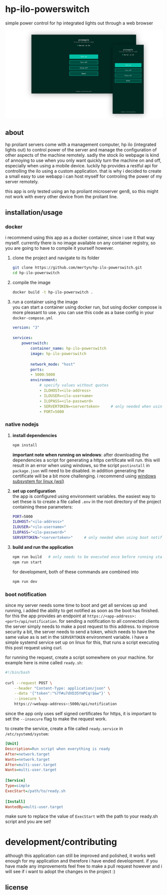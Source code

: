 # hp-ilo-powerswitch
simple power control for hp integrated lights out through a web browser

![screenshot of application](header.png)

## about
hp proliant servers come with a management computer, hp ilo (integrated lights out) to control power of the server and manage the configuration of other aspects of the machine remotely. sadly the stock ilo webpage is kind of annoying to use when you only want quickly turn the machine on and off, especially when using a mobile device. luckily hp provides a restful api for controlling the ilo using a custom application. that is why i decided to create a small easy to use webapp i can host myself for controling the power of my server remotely.

this app is only tested using an hp proliant microserver gen8, so this might not work with every other device from the proliant line.

## installation/usage

### docker
i recommend using this app as a docker container, since i use it that way myself. currently there is no image available on any container registry, so you are going to have to compile it yourself however.

1. clone the project and navigate to its folder
    ```bash
    git clone https://github.com/mertyn/hp-ilo-powerswitch.git
    cd hp-ilo-powerswitch
    ```
2. compile the image
    ```bash
    docker build -t hp-ilo-powerswitch .
    ```
3. run a container using the image <br>
    you can start a container using docker run, but using docker compose is more pleasant to use. you can use this code as a base config in your `docker-compose.yml`
    ```yaml
    version: "3"

    services:
        powerswitch:
            container_name: hp-ilo-powerswitch
            image: hp-ilo-powerswitch

            network_mode: "host"
            ports:
            - 5000:5000
            environment:
                # specify values without quotes
                - ILOHOST=<ilo-address>
                - ILOUSER=<ilo-username>
                - ILOPASS=<ilo-password>
                - SERVERTOKEN=<servertoken>     # only needed when using boot notification
                - PORT=5000
    ```

### native nodejs
1. **install dependencies**
    ```bash
    npm install
    ```
    **important note when running on windows**: after downloading the dependencies a script for generating a https certificate will run. this will result in an error when using windows, so the script `postinstall` in `package.json` will need to be disabled. in addition generating the certificate will be a bit more challenging. i recommend using [windows subsystem for linux (wsl)](https://learn.microsoft.com/en-us/windows/wsl/install)

2. **set up configuration**<br>
    the app is configured using environment variables. the easiest way to set these is to create a file called `.env` in the root directory of the project containing these parameters:
    ```bash
    PORT=5000
    ILOHOST="<ilo-address>"
    ILOUSER="<ilo-username>"
    ILOPASS="<ilo-password>"
    SERVERTOKEN="<servertoken>"     # only needed when using boot notification
    ```

3. **build and run the application**
    ```bash
    npm run build   # only needs to be executed once before running start
    npm run start
    ```
    for development, both of these commands are combined into
    ```bash
    npm run dev
    ```

### boot notification
since my server needs some time to boot and get all services up and running, i added the ability to get notified as soon as the boot has finished. for this the app provides an endpoint at `https://<app-address>:<port>/api/notification`. for sending a notification to all connected clients the server simply needs to make a post request to this address. to improve security a bit, the server needs to send a token, which needs to have the same value as is set in the `SERVERTOKEN` environment variable. i have a simple systemd service set up on linux for this, that runs a script executing this post request using curl.

for running the request, create a script somewhere on your machine. for example here is mine called `ready.sh`:
```bash
#!/bin/bash

curl --request POST \
    --header "Content-Type: application/json" \
    --data '{"token":"%7f#u7dVD35YmPCq!$&w"}' \
    --insecure \
    https://<webapp-address>:5000/api/notification
```
since the app only uses self signed certificates for https, it is important to set the `--insecure` flag to make the request work.

to create the service, create a file called `ready.service` in `/etc/systemd/system`:
```ini
[Unit]
Description=Run script when everything is ready
After=network.target
Wants=network.target
After=multi-user.target
Wants=multi-user.target

[Service]
Type=simple
ExecStart=/path/to/ready.sh

[Install]
WantedBy=multi-user.target
```
make sure to replace the value of `ExecStart` with the path to your ready.sh script and you are set!

# development/contributing
although this application can still be improved and polished, it works well enough for my application and therefore i have ended development. if you have made any improvements feel free to make a pull request however and i will see if i want to adopt the changes in the project :)

## license